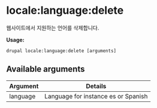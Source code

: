 # locale:language:delete
웹사이트에서 지원하는 언어를 삭제합니다.

**Usage:**
```
drupal locale:language:delete [arguments]
```

## Available arguments
Argument | Details
---------|-------------
language | Language for instance es or Spanish
